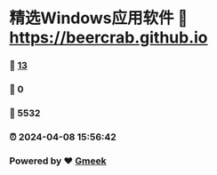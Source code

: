 # 精选Windows应用软件 :link: https://beercrab.github.io 
### :page_facing_up: [13](https://beercrab.github.io/tag.html) 
### :speech_balloon: 0 
### :hibiscus: 5532 
### :alarm_clock: 2024-04-08 15:56:42 
### Powered by :heart: [Gmeek](https://github.com/Meekdai/Gmeek)
